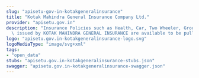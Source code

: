 ```yaml
---
slug: "apisetu-gov-in-kotakgeneralinsurance"
title: "Kotak Mahindra General Insurance Company Ltd."
provider: "apisetu.gov.in"
description: "Insurance Policies such as Health, Car, Two Wheeler, Group, Home etc.\
  \ issued by KOTAK MAHINDRA GENERAL INSURANCE are available to be pulled by citizens."
logo: "apisetu.gov.in-kotakgeneralinsurance-logo.svg"
logoMediaType: "image/svg+xml"
tags:
- "open_data"
stubs: "apisetu.gov.in-kotakgeneralinsurance-stubs.json"
swagger: "apisetu.gov.in-kotakgeneralinsurance-swagger.json"
---
```

